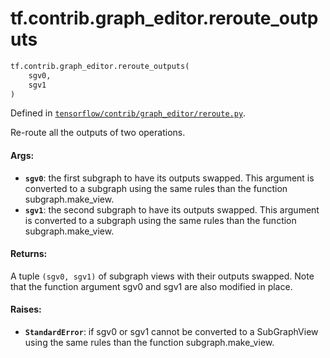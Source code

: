 <div itemscope itemtype="http://developers.google.com/ReferenceObject">
<meta itemprop="name" content="tf.contrib.graph_editor.reroute_outputs" />
<meta itemprop="path" content="Stable" />
</div>

# tf.contrib.graph_editor.reroute_outputs

``` python
tf.contrib.graph_editor.reroute_outputs(
    sgv0,
    sgv1
)
```



Defined in [`tensorflow/contrib/graph_editor/reroute.py`](/code/stable/tensorflow/contrib/graph_editor/reroute.py).

Re-route all the outputs of two operations.

#### Args:

* <b>`sgv0`</b>: the first subgraph to have its outputs swapped. This argument is
    converted to a subgraph using the same rules than the function
    subgraph.make_view.
* <b>`sgv1`</b>: the second subgraph to have its outputs swapped. This argument is
    converted to a subgraph using the same rules than the function
    subgraph.make_view.

#### Returns:

A tuple `(sgv0, sgv1)` of subgraph views with their outputs swapped.
  Note that the function argument sgv0 and sgv1 are also modified in place.

#### Raises:

* <b>`StandardError`</b>: if sgv0 or sgv1 cannot be converted to a SubGraphView using
    the same rules than the function subgraph.make_view.